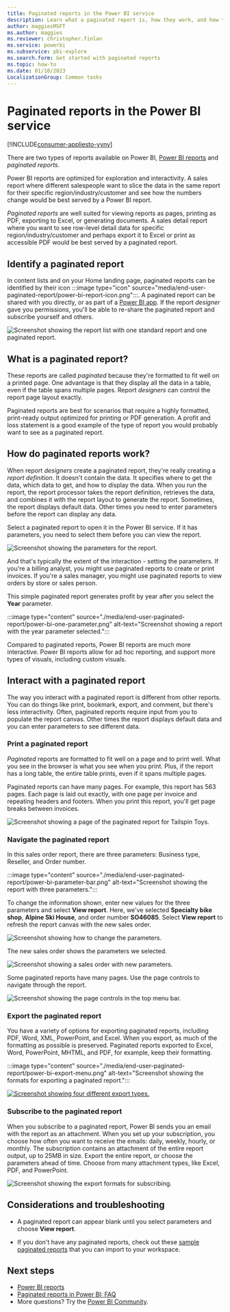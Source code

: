 ```yaml
---
title: Paginated reports in the Power BI service
description: Learn what a paginated report is, how they work, and how to view and export them in the Power BI service.
author: maggiesMSFT
ms.author: maggies
ms.reviewer: christopher.finlan
ms.service: powerbi
ms.subservice: pbi-explore
ms.search.form: Get started with paginated reports
ms.topic: how-to
ms.date: 01/10/2023
LocalizationGroup: Common tasks
---
```

# Paginated reports in the Power BI service

[!INCLUDE[consumer-appliesto-yyny](../includes/consumer-appliesto-yyny.md)]

There are two types of reports available on Power BI, [Power BI reports](end-user-reports.md) and *paginated reports*. 

Power BI reports are optimized for exploration and interactivity. A sales report where different salespeople want to slice the data in the same report for their specific region/industry/customer and see how the numbers change would be best served by a Power BI report.

*Paginated reports* are well suited for viewing reports as pages, printing as PDF, exporting to Excel, or generating documents. A sales detail report where you want to see row-level detail data for specific region/industry/customer and perhaps export it to Excel or print as accessible PDF would be best served by a paginated report.

## Identify a paginated report

In content lists and on your Home landing page, paginated reports can be identified by their icon :::image type="icon" source="media/end-user-paginated-report/power-bi-report-icon.png":::. A paginated report can be shared with you directly, or as part of a [Power BI app](end-user-apps.md). If the report *designer* gave you permissions, you'll be able to re-share the paginated report and subscribe yourself and others.


![Screenshot showing the report list with one standard report and one paginated report.](./media/end-user-paginated-report/power-bi-report-lists.png)

## What is a paginated report?

These reports are called *paginated* because they're formatted to fit well on a printed page. One advantage is that they display all the data in a table, even if the table spans multiple pages. Report *designers* can control the report page layout exactly.

Paginated reports are best for scenarios that require a highly formatted, print-ready output optimized for printing or PDF generation. A profit and loss statement is a good example of the type of report you would probably want to see as a paginated report.

## How do paginated reports work?

When report *designers* create a paginated report, they're really creating a *report definition*. It doesn't contain the data. It specifies where to get the data, which data to get, and how to display the data. When you run the report, the report processor takes the report definition, retrieves the data, and combines it with the report layout to generate the report. Sometimes, the report displays default data. Other times you need to enter parameters before the report can display any data. 

Select a paginated report to open it in the Power BI service. If it has parameters, you need to select them before you can view the report.

   ![Screenshot showing the parameters for the report.](./media/end-user-paginated-report/power-bi-select-parameters.png)

And that's typically the extent of the interaction - setting the parameters. If you're a billing analyst, you might use paginated reports to create or print invoices. If you're a sales manager, you might use paginated reports to view orders by store or sales person. 

This simple paginated report generates profit by year after you select the **Year** parameter. 

:::image type="content" source="./media/end-user-paginated-report/power-bi-one-parameter.png" alt-text="Screenshot showing a report with the year parameter selected.":::

Compared to paginated reports, Power BI reports are much more interactive. Power BI reports allow for ad hoc reporting, and support more types of visuals, including custom visuals.



## Interact with a paginated report

The way you interact with a paginated report is different from other reports. You can do things like print, bookmark, export, and comment, but there's less interactivity. Often, paginated reports require input from you to populate the report canvas.  Other times the report displays default data and you can enter parameters to see different data.

### Print a paginated report

*Paginated* reports are formatted to fit well on a page and to print well. What you see in the browser is what you see when you print. Plus, if the report has a long table, the entire table prints, even if it spans multiple pages. 

Paginated reports can have many pages. For example, this report has 563 pages. Each page is laid out exactly, with one page per invoice and repeating headers and footers. When you print this report, you'll get page breaks between invoices.

   ![Screenshot showing a page of the paginated report for Tailspin Toys.](./media/end-user-paginated-report/power-bi-paginated-500.png)


### Navigate the paginated report

In this sales order report, there are three parameters: Business type, Reseller, and Order number. 

:::image type="content" source="./media/end-user-paginated-report/power-bi-parameter-bar.png" alt-text="Screenshot showing the report with three parameters.":::

To change the information shown, enter new values for the three parameters and select **View report**. Here, we've selected **Specialty bike shop**, **Alpine Ski House**, and order number **SO46085**. Select **View report** to refresh the report canvas with the new sales order.

![Screenshot showing how to change the parameters.](./media/end-user-paginated-report/power-bi-orders.png)

The new sales order shows the parameters we selected. 

![Screenshot showing a sales order with new parameters.](./media/end-user-paginated-report/power-bi-new-orders.png)

Some paginated reports have many pages. Use the page controls to navigate through the report. 

![Screenshot showing the page controls in the top menu bar.](./media/end-user-paginated-report/power-bi-page-control.png)

### Export the paginated report
You have a variety of options for exporting paginated reports, including PDF, Word, XML, PowerPoint, and Excel. When you export, as much of the formatting as possible is preserved. Paginated reports exported to Excel, Word, PowerPoint, MHTML, and PDF, for example, keep their formatting. 

:::image type="content" source="./media/end-user-paginated-report/power-bi-export-menu.png" alt-text="Screenshot showing the formats for exporting a paginated report.":::

[![Screenshot showing four different export types.](./media/end-user-paginated-report/power-bi-four.png)](./media/end-user-paginated-report/power-bi-four.png#lightbox)

### Subscribe to the paginated report
When you subscribe to a paginated report, Power BI sends you an email with the report as an attachment. When you set up your subscription, you choose how often you want to receive the emails: daily, weekly, hourly, or monthly. The subscription contains an attachment of the entire report output, up to 25MB in size. Export the entire report, or choose the parameters ahead of time. Choose from many attachment types, like Excel, PDF, and PowerPoint.  

![Screenshot showing the export formats for subscribing.](./media/end-user-paginated-report/power-bi-export-subscription-choices.png)

## Considerations and troubleshooting

- A paginated report can appear blank until you select parameters and choose **View report**.

- If you don't have any paginated reports, check out these [sample paginated reports](../paginated-reports/paginated-reports-samples.md) that you can import to your workspace. 

## Next steps
- [Power BI reports](end-user-reports.md)
- [Paginated reports in Power BI: FAQ](../paginated-reports/paginated-reports-faq.yml)
- More questions? Try the [Power BI Community](https://community.powerbi.com/).
